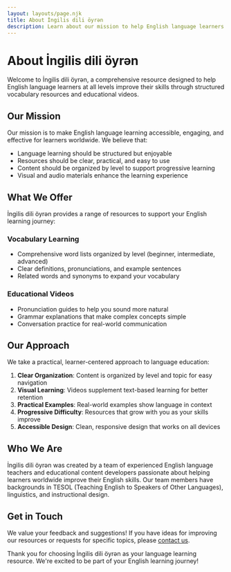 ```yaml
---
layout: layouts/page.njk
title: About İngilis dili öyrən
description: Learn about our mission to help English language learners improve their skills through vocabulary resources and educational videos.
---
```


# About İngilis dili öyrən

Welcome to İngilis dili öyrən, a comprehensive resource designed to help English language learners at all levels improve their skills through structured vocabulary resources and educational videos.

## Our Mission

Our mission is to make English language learning accessible, engaging, and effective for learners worldwide. We believe that:

- Language learning should be structured but enjoyable
- Resources should be clear, practical, and easy to use
- Content should be organized by level to support progressive learning
- Visual and audio materials enhance the learning experience

## What We Offer

İngilis dili öyrən provides a range of resources to support your English learning journey:

### Vocabulary Learning
- Comprehensive word lists organized by level (beginner, intermediate, advanced)
- Clear definitions, pronunciations, and example sentences
- Related words and synonyms to expand your vocabulary

### Educational Videos
- Pronunciation guides to help you sound more natural
- Grammar explanations that make complex concepts simple
- Conversation practice for real-world communication

## Our Approach

We take a practical, learner-centered approach to language education:

1. **Clear Organization**: Content is organized by level and topic for easy navigation
2. **Visual Learning**: Videos supplement text-based learning for better retention
3. **Practical Examples**: Real-world examples show language in context
4. **Progressive Difficulty**: Resources that grow with you as your skills improve
5. **Accessible Design**: Clean, responsive design that works on all devices

## Who We Are

İngilis dili öyrən was created by a team of experienced English language teachers and educational content developers passionate about helping learners worldwide improve their English skills. Our team members have backgrounds in TESOL (Teaching English to Speakers of Other Languages), linguistics, and instructional design.

## Get in Touch

We value your feedback and suggestions! If you have ideas for improving our resources or requests for specific topics, please [contact us](/contact/).

Thank you for choosing İngilis dili öyrən as your language learning resource. We're excited to be part of your English learning journey!
